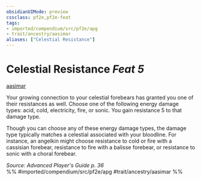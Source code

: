```yaml
---
obsidianUIMode: preview
cssclass: pf2e,pf2e-feat
tags:
- imported/compendium/src/pf2e/apg
- trait/ancestry/aasimar
aliases: ["Celestial Resistance"]
---
```

# Celestial Resistance  *Feat 5*  
[aasimar](aasimar-apg.md)  


Your growing connection to your celestial forebears has granted you one of their resistances as well. Choose one of the following energy damage types: acid, cold, electricity, fire, or sonic. You gain resistance 5 to that damage type.

Though you can choose any of these energy damage types, the damage type typically matches a celestial associated with your bloodline. For instance, an angelkin might choose resistance to cold or fire with a cassisian forebear, resistance to fire with a balisse forebear, or resistance to sonic with a choral forebear.

*Source: Advanced Player's Guide p. 36*  
%% #imported/compendium/src/pf2e/apg #trait/ancestry/aasimar %%